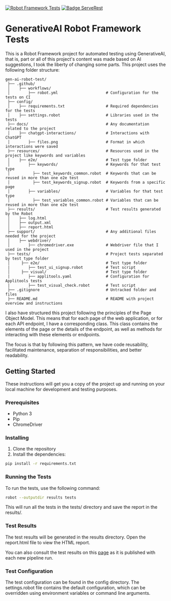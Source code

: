 [![Robot Framework Tests](https://github.com/Samska/gen-ai-robot-test/actions/workflows/robot.yml/badge.svg)](https://github.com/Samska/gen-ai-robot-test/actions/workflows/robot.yml)
[![Badge ServeRest](https://img.shields.io/badge/API-ServeRest-green)](https://github.com/ServeRest/ServeRest/)

# GenerativeAI Robot Framework Tests 

This is a Robot Framework project for automated testing using GenerativeAI, that is, part or all of this project's content was made based on AI suggestions, I took the liberty of changing some parts. This project uses the following folder structure:

```
gen-ai-robot-test/                     
 ├── .github/                               
 │    ├── workflows/                        
 │        ├── robot.yml                     # Configuration for the tests on CI
 ├── config/                               
 │    ├── requirements.txt                  # Required dependencies for the tests
 │    ├── settings.robot                    # Libraries used in the tests
 ├── docs/                                  # Any documentation related to the project
 │    ├── chatgpt-interactions/             # Interactions with ChatGPT           
 │        ├── files.png                     # Format in which interactions were saved
 ├── resources/                             # Resources used in the project like keywords and variables
 │    ├── e2e/                              # Test type folder
 │        ├── keywords/                     # Keywords for that test type
 │          ├── test_keywords_common.robot  # Keywords that can be reused in more than one e2e test
 │          ├── test_keywords_signup.robot  # Keywords from a specific page
 │        ├── variables/                    # Variables for that test type
 │          ├── test_variables_common.robot # Variables that can be reused in more than one e2e test
 ├── results/                               # Test results generated by the Robot
 │    ├── log.html
 │    ├── output.xml    
 │    ├── report.html
 ├── support/                               # Any additional files needed for the project
 │    ├── webdriver/  
 │        ├── chromedriver.exe              # Webdriver file that I used in the project
 ├── tests/                                 # Project tests separated by test type folder                                        
 │     ├── e2e/                             # Test type folder
 |        ├── test_ui_signup.robot          # Test script                                          
 │     ├── visual/                          # Test type folder
 |        ├── applitools.yaml               # Configuration for Applitools tests
 |        ├── test_visual_check.robot       # Test script                                                                                       
 ├── .gitignore                             # Untracked folder and files
 ├── README.md                              # README with project overview and instructions
```

I also have structured this project following the principles of the Page Object Model. This means that for each page of the web application, or for each API endpoint, I have a corresponding class. This class contains the elements of the page or the details of the endpoint, as well as methods for interacting with these elements or endpoints.

The focus is that by following this pattern, we have code reusability, facilitated maintenance, separation of responsibilities, and better readability.

## Getting Started

These instructions will get you a copy of the project up and running on your local machine for development and testing purposes.

### Prerequisites

- Python 3
- Pip
- ChromeDriver

### Installing

1. Clone the repository
2. Install the dependencies:

```sh
pip install -r requirements.txt
```

### Running the Tests

To run the tests, use the following command:

```sh
robot --outputdir results tests
```

This will run all the tests in the tests/ directory and save the report in the results/.

### Test Results

The test results will be generated in the results directory. Open the report.html file to view the HTML report.

You can also consult the test results on this [page](https://samska.github.io/gen-ai-robot-test/report.html) as it is published with each new pipeline run.

### Test Configuration

The test configuration can be found in the config directory. The settings.robot file contains the default configuration, which can be overridden using environment variables or command line arguments.